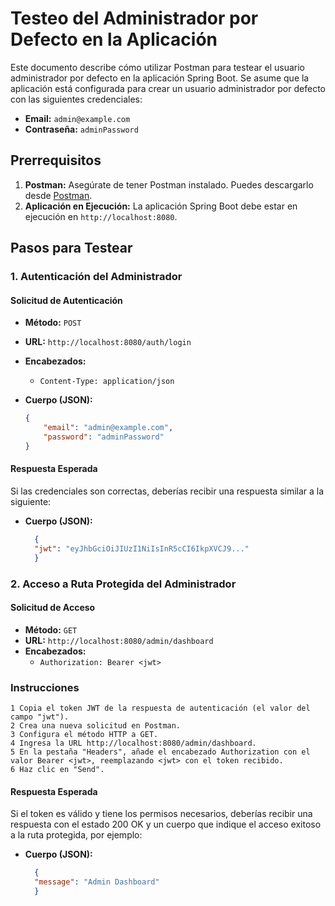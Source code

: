 # Testeo del Administrador por Defecto en la Aplicación

Este documento describe cómo utilizar Postman para testear el usuario administrador por defecto en la aplicación Spring Boot. Se asume que la aplicación está configurada para crear un usuario administrador por defecto con las siguientes credenciales:

- **Email:** `admin@example.com`
- **Contraseña:** `adminPassword`

## Prerrequisitos

1. **Postman:** Asegúrate de tener Postman instalado. Puedes descargarlo desde [Postman](https://www.postman.com/).
2. **Aplicación en Ejecución:** La aplicación Spring Boot debe estar en ejecución en `http://localhost:8080`.

## Pasos para Testear

### 1. Autenticación del Administrador

#### Solicitud de Autenticación

- **Método:** `POST`
- **URL:** `http://localhost:8080/auth/login`
- **Encabezados:**
    - `Content-Type: application/json`
- **Cuerpo (JSON):**

  ```json
  {
      "email": "admin@example.com",
      "password": "adminPassword"
  }


#### Respuesta Esperada
Si las credenciales son correctas, deberías recibir una respuesta similar a la siguiente:
- **Cuerpo (JSON):**

  ```json
    {
    "jwt": "eyJhbGciOiJIUzI1NiIsInR5cCI6IkpXVCJ9..."
    }


### 2. Acceso a Ruta Protegida del Administrador
####  Solicitud de Acceso
- **Método:** `GET`
- **URL:** `http://localhost:8080/admin/dashboard`
- **Encabezados:**
    - `Authorization: Bearer <jwt>`

###  Instrucciones
    1 Copia el token JWT de la respuesta de autenticación (el valor del campo "jwt").
    2 Crea una nueva solicitud en Postman.
    3 Configura el método HTTP a GET.
    4 Ingresa la URL http://localhost:8080/admin/dashboard.
    5 En la pestaña "Headers", añade el encabezado Authorization con el valor Bearer <jwt>, reemplazando <jwt> con el token recibido.
    6 Haz clic en "Send".

####  Respuesta Esperada
   Si el token es válido y tiene los permisos necesarios, deberías recibir una respuesta con el estado 200 OK y un cuerpo que indique el acceso exitoso a la ruta protegida, por ejemplo:
- **Cuerpo (JSON):**

  ```json
    {
    "message": "Admin Dashboard"
    }
